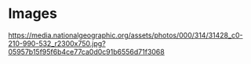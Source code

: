 # Images

https://media.nationalgeographic.org/assets/photos/000/314/31428_c0-210-990-532_r2300x750.jpg?05957b15f95f6b4ce77ca0d0c91b6556d71f3068

